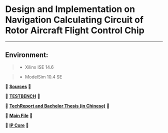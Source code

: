 # Design and Implementation on Navigation Calculating Circuit of Rotor Aircraft Flight Control Chip

------

## Environment:

> * Xilinx ISE 14.6

> * ModelSim 10.4 SE

:high_brightness: **[Sources](./src)** :high_brightness:

:high_brightness: **[TESTBENCH](./TESTBENCH_simple)** :high_brightness:

:high_brightness: **[TechReport and Bachelor Thesis (in Chinese)](./pdf)** :high_brightness:

:high_brightness: **[Main File](./INS_prj)** :high_brightness:

:high_brightness: **[IP Core](./INS_prj/ipcore_dir)** :high_brightness:
 